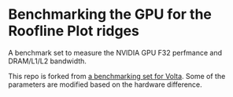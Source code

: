 # Benchmarking the GPU for the Roofline Plot ridges

A benchmark set to measure the NVIDIA GPU F32 perfmance and DRAM/L1/L2 bandwidth.

This repo is forked from [a benchmarking set for Volta](https://github.com/shen203/GPU_Microbenchmark).
Some of the parameters are modified based on the hardware difference.


